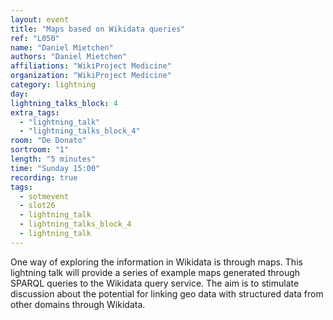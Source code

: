 ```yaml
---
layout: event
title: "Maps based on Wikidata queries"
ref: "L050"
name: "Daniel Mietchen"
authors: "Daniel Mietchen"
affiliations: "WikiProject Medicine"
organization: "WikiProject Medicine"
category: lightning
day: 
lightning_talks_block: 4
extra_tags:
  - "lightning_talk"
  - "lightning_talks_block_4"
room: "De Donato"
sortroom: "1"
length: "5 minutes"
time: "Sunday 15:00"
recording: true
tags:
  - sotmevent
  - slot26
  - lightning_talk
  - lightning_talks_block_4
  - lightning_talk
---
```

One way of exploring the information in Wikidata is through maps. This lightning talk will provide a series of example maps generated through SPARQL queries to the Wikidata query service. The aim is to stimulate discussion about the potential for linking geo data with structured data from other domains through Wikidata.